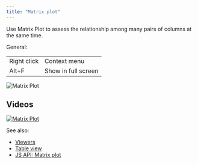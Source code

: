 ```yaml
---
title: "Matrix plot"
---
```


Use Matrix Plot to assess the relationship among many pairs of columns at the same time.

General:

|             |                     |
|-------------|---------------------|
| Right click | Context menu        |
| Alt+F       | Show in full screen |

![Matrix Plot](../../uploads/viewers/matrix-plot.png "Matrix Plot")

## Videos

[![Matrix Plot](../../uploads/youtube/visualizations2.png "Open on Youtube")](https://www.youtube.com/watch?v=7MBXWzdC0-I&t=1653s)

See also:

* [Viewers](../viewers/viewers.md)
* [Table view](../../datagrok/table-view.md)
* [JS API: Matrix plot](https://public.datagrok.ai/js/samples/ui/viewers/types/matrix-plot)
